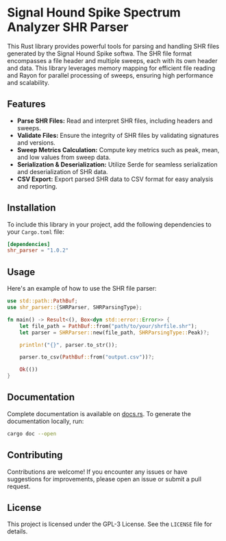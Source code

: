 # Signal Hound Spike Spectrum Analyzer SHR Parser

This Rust library provides powerful tools for parsing and handling SHR files generated by the Signal Hound Spike softwa.
The SHR file format encompasses a file header and multiple sweeps, each with its own header and data.
This library leverages memory mapping for efficient file reading and Rayon for parallel processing of sweeps, ensuring
high performance and scalability.

## Features

- **Parse SHR Files:** Read and interpret SHR files, including headers and sweeps.
- **Validate Files:** Ensure the integrity of SHR files by validating signatures and versions.
- **Sweep Metrics Calculation:** Compute key metrics such as peak, mean, and low values from sweep data.
- **Serialization & Deserialization:** Utilize Serde for seamless serialization and deserialization of SHR data.
- **CSV Export:** Export parsed SHR data to CSV format for easy analysis and reporting.

## Installation

To include this library in your project, add the following dependencies to your `Cargo.toml` file:

```toml
[dependencies]
shr_parser = "1.0.2"
```

## Usage

Here's an example of how to use the SHR file parser:

```rust
use std::path::PathBuf;
use shr_parser::{SHRParser, SHRParsingType};

fn main() -> Result<(), Box<dyn std::error::Error>> {
    let file_path = PathBuf::from("path/to/your/shrfile.shr");
    let parser = SHRParser::new(file_path, SHRParsingType::Peak)?;

    println!("{}", parser.to_str());

    parser.to_csv(PathBuf::from("output.csv"))?;

    Ok(())
}
```

## Documentation

Complete documentation is available on [docs.rs](https://docs.rs/shr_parser/1.0.2/shr_parser/). To generate the
documentation locally, run:

```sh
cargo doc --open
```

## Contributing

Contributions are welcome! If you encounter any issues or have suggestions for improvements, please open an issue or
submit a pull request.

## License

This project is licensed under the GPL-3 License. See the `LICENSE` file for details.
